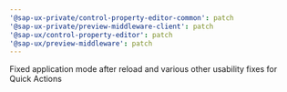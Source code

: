 ```yaml
---
'@sap-ux-private/control-property-editor-common': patch
'@sap-ux-private/preview-middleware-client': patch
'@sap-ux/control-property-editor': patch
'@sap-ux/preview-middleware': patch
---
```


Fixed application mode after reload and various other usability fixes for Quick Actions
